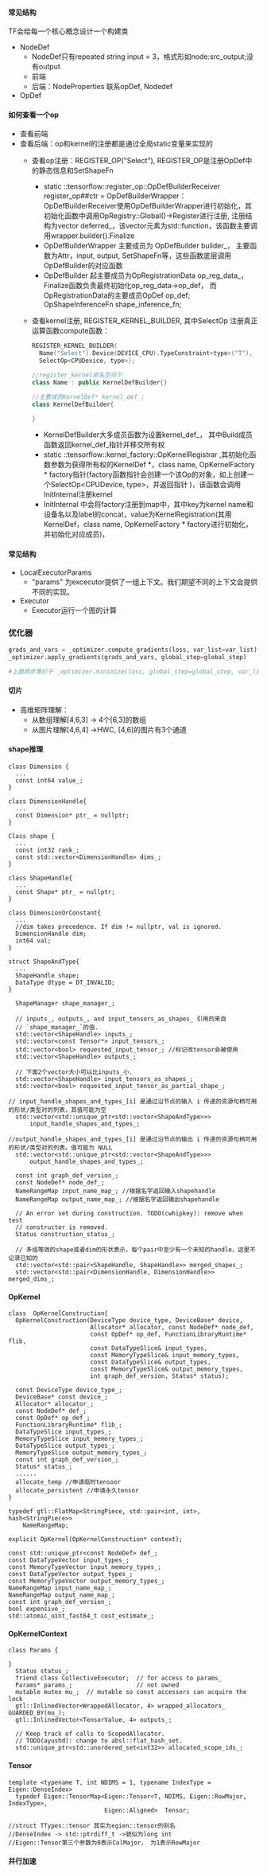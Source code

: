 #### 常见结构
TF会给每一个核心概念设计一个构建类


- NodeDef
  - NodeDef只有repeated string input = 3，格式形如node:src_output;没有output
  - 前端
  - 后端：NodeProperties 联系opDef, Nodedef
- OpDef


#### 如何查看一个op

- 查看前端
- 查看后端：op和kernel的注册都是通过全局static变量来实现的
  - 查看op注册：REGISTER_OP("Select"),  REGISTER_OP是注册OpDef中的静态信息和SetShapeFn
    - static ::tensorflow::register_op::OpDefBuilderReceiver register_op##ctr = OpDefBuilderWrapper：OpDefBuilderReceiver使用OpDefBuilderWrapper进行初始化，其初始化函数中调用OpRegistry::Global()->Register进行注册, 注册结构为vector deferred_，该vector元素为std::function，该函数主要调用wrapper.builder().Finalize
    - OpDefBuilderWrapper 主要成员为 OpDefBuilder builder_， 主要函数为Attr，input, output, SetShapeFn等，这些函数底层调用OpDefBuilder的对应函数
    - OpDefBuilder 起主要成员为OpRegistrationData op_reg_data_，Finalize函数负责最终初始化op_reg_data->op_def， 而OpRegistrationData的主要成员OpDef op_def; OpShapeInferenceFn shape_inference_fn;
  - 查看kernel注册, REGISTER_KERNEL_BUILDER, 其中SelectOp 注册真正运算函数compute函数：
  
    ```c++
    REGISTER_KERNEL_BUILDER(                                           \
      Name("Select").Device(DEVICE_CPU).TypeConstraint<type>("T"),   \
      SelectOp<CPUDevice, type>);
    
    //register_kernel命名空间下
    class Name : public KernelDefBuilder{}

    //主要成员KernelDef* kernel_def_;
    class KernelDefBuilder{

    }
    ```

    - KernelDefBuilder大多成员函数为设置kernel_def_， 其中Build成员函数返回kernel_def_指针并移交所有权
    - static ::tensorflow::kernel_factory::OpKernelRegistrar ,其初始化函数参数为获得所有权的KernelDef *，class name, OpKernelFactory * factory指针(factory函数指针会创建一个该Op的对象，如上创建一个SelectOp<CPUDevice, type>，并返回指针 )，该函数会调用InitInternal注册kernel
    - InitInternal 中会将factory注册到map中，其中key为kernel name和设备名以及label的concat，value为KernelRegistration(其用KernelDef，class name, OpKernelFactory * factory进行初始化，并初始化对应成员)，
  
#### 常见结构
- LocalExecutorParams
  - "params" 为excecutor提供了一组上下文。我们期望不同的上下文会提供不同的实现。
- Executor 
  - Executor运行一个图的计算

### 优化器

```python
grads_and_vars = _optimizer.compute_gradients(loss, var_list=var_list)
_optimizer.apply_gradients(grads_and_vars, global_step=global_step)

#上面两步等价于 _optimizer.minimize(loss, global_step=global_step, var_list=var_list) 
```

#### 切片
- 高维矩阵理解：
  - 从数组理解[4,6,3] -> 4个[6,3]的数组
  - 从图片理解[4,6,4] ->HWC, [4,6]的图片有3个通道

####  shape推理
```
class Dimension {
  ...
  const int64 value_;
}

class DimensionHandle{
  ...
  const Dimension* ptr_ = nullptr;
}

Class shape {
  ...
  const int32 rank_;
  const std::vector<DimensionHandle> dims_;  
}

class ShapeHandle{
  ...
  const Shape* ptr_ = nullptr;
}

class DimensionOrConstant{
  ...
  //dim takes precedence. If dim != nullptr, val is ignored.
  DimensionHandle dim;
  int64 val;
}

struct ShapeAndType{
  ...
  ShapeHandle shape;
  DataType dtype = DT_INVALID;  
}

```

```
  ShapeManager shape_manager_;

  // inputs_, outputs_, and input_tensors_as_shapes_ 引用的来自
  // `shape_manager_`的值.
  std::vector<ShapeHandle> inputs_;
  std::vector<const Tensor*> input_tensors_;
  std::vector<bool> requested_input_tensor_; //标记改tensor会被使用
  std::vector<ShapeHandle> outputs_;

  // 下面2个vector大小可以比inputs_小.
  std::vector<ShapeHandle> input_tensors_as_shapes_;
  std::vector<bool> requested_input_tensor_as_partial_shape_;

// input_handle_shapes_and_types_[i] 是通过沿节点的输入 i 传递的资源句柄可用的形状/类型对的列表，其值可能为空
  std::vector<std::unique_ptr<std::vector<ShapeAndType>>>
      input_handle_shapes_and_types_;

//output_handle_shapes_and_types_[i] 是通过沿节点的输出 i 传递的资源句柄可用的形状/类型对的列表。值可能为 NULL
  std::vector<std::unique_ptr<std::vector<ShapeAndType>>>
      output_handle_shapes_and_types_;

  const int graph_def_version_;
  const NodeDef* node_def_;
  NameRangeMap input_name_map_; //根据名字返回输入shapehandle
  NameRangeMap output_name_map_; //根据名字返回输出shapehandle

  // An error set during construction. TODO(cwhipkey): remove when test
  // constructor is removed.
  Status construction_status_;

  // 多组等效的shape或者dim的形状表示，每个pair中至少有一个未知的handle，这里不记录已知的
  std::vector<std::pair<ShapeHandle, ShapeHandle>> merged_shapes_;
  std::vector<std::pair<DimensionHandle, DimensionHandle>> merged_dims_;
```

#### OpKernel
```
class  OpKernelConstruction{
  OpKernelConstruction(DeviceType device_type, DeviceBase* device,
                       Allocator* allocator, const NodeDef* node_def,
                       const OpDef* op_def, FunctionLibraryRuntime* flib,
                       const DataTypeSlice& input_types,
                       const MemoryTypeSlice& input_memory_types,
                       const DataTypeSlice& output_types,
                       const MemoryTypeSlice& output_memory_types,
                       int graph_def_version, Status* status);

  const DeviceType device_type_;
  DeviceBase* const device_;
  Allocator* allocator_;
  const NodeDef* def_;
  const OpDef* op_def_;
  FunctionLibraryRuntime* flib_;
  DataTypeSlice input_types_;
  MemoryTypeSlice input_memory_types_;
  DataTypeSlice output_types_;
  MemoryTypeSlice output_memory_types_;
  const int graph_def_version_;
  Status* status_;
  ......
  allocate_temp //申请临时tensoor
  allocate_persistent //申请永久tensor  
}

typedef gtl::FlatMap<StringPiece, std::pair<int, int>, hash<StringPiece>>
    NameRangeMap;

explicit OpKernel(OpKernelConstruction* context);

const std::unique_ptr<const NodeDef> def_;
const DataTypeVector input_types_;
const MemoryTypeVector input_memory_types_;
const DataTypeVector output_types_;
const MemoryTypeVector output_memory_types_;
NameRangeMap input_name_map_;
NameRangeMap output_name_map_;
const int graph_def_version_;
bool expensive_;
std::atomic_uint_fast64_t cost_estimate_;
```
#### OpKernelContext
```
class Params {

}
  Status status_;
  friend class CollectiveExecutor;  // for access to params_
  Params* params_;                  // not owned
  mutable mutex mu_;  // mutable so const accessors can acquire the lock
  gtl::InlinedVector<WrappedAllocator, 4> wrapped_allocators_ GUARDED_BY(mu_);
  gtl::InlinedVector<TensorValue, 4> outputs_;

  // Keep track of calls to ScopedAllocator.
  // TODO(ayushd): change to absl::flat_hash_set.
  std::unique_ptr<std::unordered_set<int32>> allocated_scope_ids_;
```

#### Tensor
```
template <typename T, int NDIMS = 1, typename IndexType = Eigen::DenseIndex>
  typedef Eigen::TensorMap<Eigen::Tensor<T, NDIMS, Eigen::RowMajor, IndexType>,
                           Eigen::Aligned>  Tensor;

//struct TTypes::tensor 其实为egien::tensor的别名
//DenseIndex -> std::ptrdiff_t ->貌似为long int
//Eigen::Tensor第三个参数为0表示ColMajor， 为1表示RowMajor
```

#### 并行加速
```

```